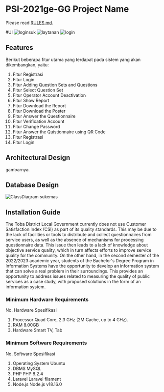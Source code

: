 # PSI-2021ge-GG Project Name
Please read [RULES.md](RULES.md).

#UI
![loginsuk](https://github.com/user-attachments/assets/3e21b858-801c-443c-ba2a-dbf36babb849)
![laytanan](https://github.com/user-attachments/assets/d1621b26-8121-4a8d-ac53-ca29d24dd116)
![login](https://github.com/user-attachments/assets/23cbafc6-ddd4-4994-8679-c43fb909a897)


## Features
Berikut beberapa fitur utama yang terdapat pada sistem yang akan dikembangkan, yaitu:
1.	Fitur Registrasi
2.	Fitur Login
3.	Fitur Adding Question Sets and Questions
4.	Fitur Select Question Set
5.	Fitur Operator Account Deactivation
6.	Fitur Show Report
7.	Fitur Download the Report
8.	Fitur Download the Poster
9.	Fitur Answer the Questionnaire
10.	Fitur Verification Account
11.	Fitur Change Password
12.	Fitur Answer the Quistionnaire using QR Code
13.	Fitur Registrasi
14.	Fitur Login

## Architectural Design
gambarnya.
## Database Design

![ClassDiagram sukemas](https://github.com/user-attachments/assets/b2a5e965-bab1-418a-bb31-2af77b5ebdb9)

## Installation Guide
The Toba District Local Government currently does not use Customer Satisfaction Index (CSI) as part of its quality standards. This may be due to the lack of facilities or tools to distribute and collect questionnaires from service users, as well as the absence of mechanisms for processing questionnaire data. This issue then leads to a lack of knowledge about objective service quality, which in turn affects efforts to improve service quality for the community. On the other hand, in the second semester of the 2022/2023 academic year, students of the Bachelor's Degree Program in Information Systems have the opportunity to develop an information system that can solve a real problem in their surroundings. This provides an opportunity to address issues related to measuring the quality of public services as a case study, with proposed solutions in the form of an information system.



### Minimum Hardware Requirements
No.	Hardware	Spesifikasi
1.	Processor	Quad Core, 2.3 GHz (2M Cache, up to 4 GHz).
2.	RAM	        8.00GB
3.	Hardware	Smart TV, Tab

### Minimum Software Requirements
No.	Software	        Spesifikasi
1.	Operating System	Ubuntu
2.	DBMS	            MySQL
3.	PHP	                PHP 8.2.4
4.	Laravel	            Laravel filament
5.	Node.js	            Node.js v18.16.0



